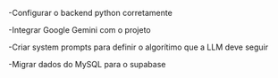 -Configurar o backend python corretamente

-Integrar Google Gemini com o projeto

-Criar system prompts para definir o algorítimo que a LLM deve seguir

-Migrar dados do MySQL para o supabase


